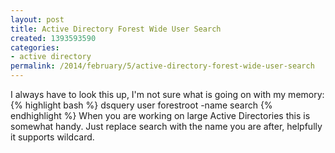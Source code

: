```yaml
---
layout: post
title: Active Directory Forest Wide User Search
created: 1393593590
categories:
- active directory
permalink: /2014/february/5/active-directory-forest-wide-user-search
---
```

I always have to look this up, I'm not sure what is going on with my memory:
{% highlight bash %}
dsquery user forestroot -name search
{% endhighlight %}
When you are working on large Active Directories this is somewhat handy. Just replace search with the name you are after, helpfully it supports wildcard.
